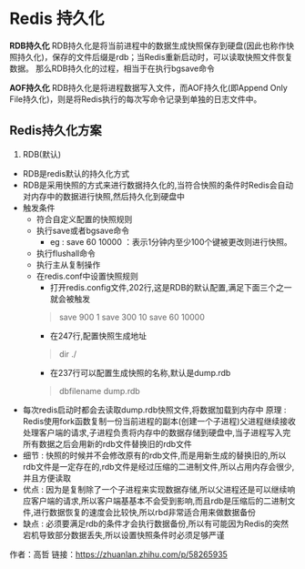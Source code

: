 # Redis 持久化
**RDB持久化**
RDB持久化是将当前进程中的数据生成快照保存到硬盘(因此也称作快照持久化)，保存的文件后缀是rdb；当Redis重新启动时，可以读取快照文件恢复数据。 那么RDB持久化的过程，相当于在执行bgsave命令

**AOF持久化**
RDB持久化是将进程数据写入文件，而AOF持久化(即Append Only File持久化)，则是将Redis执行的每次写命令记录到单独的日志文件中。

## Redis持久化方案

1. RDB(默认)
* RDB是redis默认的持久化方式
* RDB是采用快照的方式来进行数据持久化的,当符合快照的条件时Redis会自动对内存中的数据进行快照,然后持久化到硬盘中
* 触发条件
    * 符合自定义配置的快照规则
    * 执行save或者bgsave命令
        * eg : save 60 10000 ：表示1分钟内至少100个键被更改则进行快照。
    * 执行flushall命令
    * 执行主从复制操作
    * 在redis.conf中设置快照规则
        * 打开redis.config文件,202行,这是RDB的默认配置,满足下面三个之一就会被触发
        > save 900 1
        > save 300 10
        > save 60 10000
        * 在247行,配置快照生成地址
        > dir ./
        * 在237行可以配置生成快照的名称,默认是dump.rdb
        > dbfilename dump.rdb
* 每次redis启动时都会去读取dump.rdb快照文件,将数据加载到内存中
原理 : Redis使用fork函数复制一份当前进程的副本(创建一个子进程)父进程继续接收处理客户端的请求,子进程负责将内存中的数据存储到硬盘中,当子进程写入完所有数据之后会用新的rdb文件替换旧的rdb文件
* 细节 : 快照的时候并不会修改原有的rdb文件,而是用新生成的替换旧的,所以rdb文件是一定存在的,rdb文件是经过压缩的二进制文件,所以占用内存会很少,并且方便读取
* 优点 : 因为是复制除了一个子进程来实现数据存储,所以父进程还是可以继续响应客户端的请求,所以客户端基基本不会受到影响,而且rdb是压缩后的二进制文件,进行数据恢复的速度会比较快,所以rbd非常适合用来做数据备份
* 缺点 : 必须要满足rdb的条件才会执行数据备份,所以有可能因为Redis的突然宕机导致部分数据丢失,所以设置快照条件时必须足够严谨

作者：高哲
链接：https://zhuanlan.zhihu.com/p/58265935